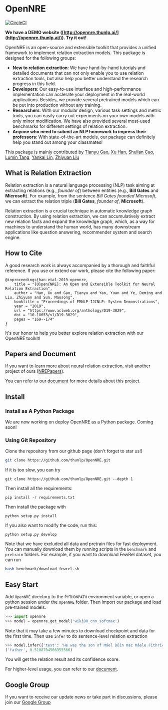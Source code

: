 # OpenNRE

[![CircleCI](https://circleci.com/gh/thunlp/OpenNRE/tree/master.svg?style=svg)](https://circleci.com/gh/thunlp/OpenNRE/tree/master)

**We have a DEMO website ([http://opennre.thunlp.ai/](http://opennre.thunlp.ai/)). Try it out!**

OpenNRE is an open-source and extensible toolkit that provides a unified framework to implement relation extraction models. This package is designed for the following groups:

* **New to relation extraction**: We have hand-by-hand tutorials and detailed documents that can not only enable you to use relation extraction tools, but also help you better understand the research progress in this field.
* **Developers**: Our easy-to-use interface and high-performance implementation can acclerate your deployment in the real-world applications. Besides, we provide several pretrained models which can be put into production without any training.
* **Researchers**: With our modular design, various task settings and metric tools, you can easily carry out experiments on your own models with only minor modification. We have also provided several most-used benchmarks for different settings of relation extraction.
* **Anyone who need to submit an NLP homework to impress their professors**: With state-of-the-art models, our package can definitely help you stand out among your classmates!

This package is mainly contributed by [Tianyu Gao](https://github.com/gaotianyu1350), [Xu Han](https://github.com/THUCSTHanxu13), [Shulian Cao](https://github.com/ShulinCao), [Lumin Tang](https://github.com/Tsingularity), [Yankai Lin](https://github.com/Mrlyk423), [Zhiyuan Liu](http://nlp.csai.tsinghua.edu.cn/~lzy/)

## What is Relation Extraction

Relation extraction is a natural language processing (NLP) task aiming at extracting relations (e.g., *founder of*) between entities (e.g., **Bill Gates** and **Microsoft**). For example, from the sentence *Bill Gates founded Microsoft*, we can extract the relation triple (**Bill Gates**, *founder of*, **Microsoft**). 

Relation extraction is a crucial technique in automatic knowledge graph construction. By using relation extraction, we can accumulatively extract new relation facts and expand the knowledge graph, which, as a way for machines to understand the human world, has many downstream applications like question answering, recommender system and search engine. 

## How to Cite

A good research work is always accompanied by a thorough and faithful reference. If you use or extend our work, please cite the following paper:

```
@inproceedings{han-etal-2019-opennre,
    title = "{O}pen{NRE}: An Open and Extensible Toolkit for Neural Relation Extraction",
    author = "Han, Xu and Gao, Tianyu and Yao, Yuan and Ye, Deming and Liu, Zhiyuan and Sun, Maosong",
    booktitle = "Proceedings of EMNLP-IJCNLP: System Demonstrations",
    year = "2019",
    url = "https://www.aclweb.org/anthology/D19-3029",
    doi = "10.18653/v1/D19-3029",
    pages = "169--174"
}
```

It's our honor to help you better explore relation extraction with our OpenNRE toolkit!

## Papers and Document

If you want to learn more about neural relation extraction, visit another project of ours ([NREPapers](https://github.com/thunlp/NREPapers)).

You can refer to our [document](https://opennre-docs.readthedocs.io/en/latest/) for more details about this project.

## Install 

### Install as A Python Package

We are now working on deploy OpenNRE as a Python package. Coming soon!

### Using Git Repository

Clone the repository from our github page (don't forget to star us!)

```bash
git clone https://github.com/thunlp/OpenNRE.git
```

If it is too slow, you can try
```
git clone https://github.com/thunlp/OpenNRE.git --depth 1
```

Then install all the requirements:

```
pip install -r requirements.txt
```

Then install the package with 
```
python setup.py install 
```

If you also want to modify the code, run this:
```
python setup.py develop
```

Note that we have excluded all data and pretrain files for fast deployment. You can manually download them by running scripts in the ``benchmark`` and ``pretrain`` folders. For example, if you want to download FewRel dataset, you can run

```bash
bash benchmark/download_fewrel.sh
```

## Easy Start

Add `OpenNRE` directory to the `PYTHONPATH` environment variable, or open a python session under the `OpenNRE` folder. Then import our package and load pre-trained models.

```python
>>> import opennre
>>> model = opennre.get_model('wiki80_cnn_softmax')
```

Note that it may take a few minutes to download checkpoint and data for the first time. Then use `infer` to do sentence-level relation extraction

```python
>>> model.infer({'text': 'He was the son of Máel Dúin mac Máele Fithrich, and grandson of the high king Áed Uaridnach (died 612).', 'h': {'pos': (18, 46)}, 't': {'pos': (78, 91)}})
('father', 0.5108704566955566)
```

You will get the relation result and its confidence score.

For higher-level usage, you can refer to our [document](https://opennre-docs.readthedocs.io/en/latest/).

## Google Group

If you want to receive our update news or take part in discussions, please join our [Google Group](https://groups.google.com/forum/#!forum/opennre/join)
